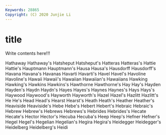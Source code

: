 ```yaml
---
Keywords: 28865
Copyright: (C) 2020 Junjie Li
---
```


# title

Write contents here!!!

Hathaway 
Hathaway's 
Hatsheput 
Hatsheput's 
Hatteras 
Hatteras's
Hattie 
Hattie's 
Hauptmann 
Hauptmann's 
Hausa 
Hausa's 
Hausdorff 
Hausdorff's 
Havana 
Havana's
Havanas 
Havarti 
Havarti's 
Havel 
Havel's 
Havoline 
Havoline's 
Hawaii 
Hawaii's 
Hawaiian
Hawaiian's 
Hawaiians 
Hawking 
Hawking's 
Hawkins 
Hawkins's 
Hawthorne 
Hawthorne's 
Hay 
Hay's
Hayden 
Hayden's 
Haydn 
Haydn's 
Hayes 
Hayes's 
Haynes 
Haynes's 
Hays 
Hays's
Haywood 
Haywood's 
Hayworth 
Hayworth's 
Hazel 
Hazel's 
Hazlitt 
Hazlitt's 
He 
He's
Head 
Head's 
Hearst 
Hearst's 
Heath 
Heath's 
Heather 
Heather's 
Heaviside 
Heaviside's
Hebe 
Hebe's 
Hebert 
Hebert's 
Hebraic 
Hebraic's 
Hebrew 
Hebrew's 
Hebrews 
Hebrews's
Hebrides 
Hebrides's 
Hecate 
Hecate's 
Hector 
Hector's 
Hecuba 
Hecuba's 
Heep 
Heep's
Hefner 
Hefner's 
Hegel 
Hegel's 
Hegelian 
Hegelian's 
Hegira 
Hegira's 
Heidegger 
Heidegger's
Heidelberg 
Heidelberg's 
Heidi 
